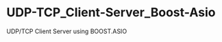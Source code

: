 UDP-TCP_Client-Server_Boost-Asio
================================

UDP/TCP Client Server using BOOST.ASIO
